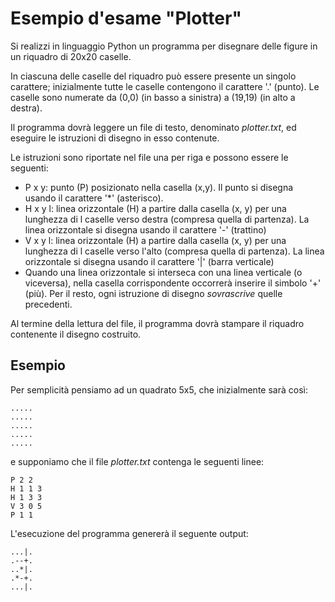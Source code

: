 # Esempio d'esame "Plotter"

Si realizzi in linguaggio Python un programma per disegnare delle figure in un riquadro di 20x20 caselle.

In ciascuna delle caselle del riquadro può essere presente un singolo carattere; inizialmente tutte le caselle
contengono il carattere '.' (punto). Le caselle sono numerate da (0,0) (in basso a sinistra) a (19,19) (in alto a
destra).

Il programma dovrà leggere un file di testo, denominato *plotter.txt*, ed eseguire le istruzioni di disegno in esso
contenute.

Le istruzioni sono riportate nel file una per riga e possono essere le seguenti:

- P x y: punto (P) posizionato nella casella (x,y). Il punto si disegna usando il carattere '*' (asterisco).
- H x y l: linea orizzontale (H) a partire dalla casella (x, y) per una lunghezza di l caselle verso destra (compresa
  quella di partenza). La linea orizzontale si disegna usando il carattere '-' (trattino)
- V x y l: linea orizzontale (H) a partire dalla casella (x, y) per una lunghezza di l caselle verso l'alto  (compresa
  quella di partenza). La linea orizzontale si disegna usando il carattere '|' (barra verticale)
- Quando una linea orizzontale si interseca con una linea verticale (o viceversa), nella casella corrispondente
  occorrerà inserire il simbolo '+' (più). Per il resto, ogni istruzione di disegno _sovrascrive_ quelle precedenti.

Al termine della lettura del file, il programma dovrà stampare il riquadro contenente il disegno costruito.

## Esempio

Per semplicità pensiamo ad un quadrato 5x5, che inizialmente sarà così:

    .....
    .....
    .....
    .....
    .....

e supponiamo che il file *plotter.txt* contenga le seguenti linee:

    P 2 2
    H 1 1 3 
    H 1 3 3
    V 3 0 5
    P 1 1

L'esecuzione del programma genererà il seguente output:

    ...|.
    .--+.
    ..*|.
    .*-+.
    ...|.
